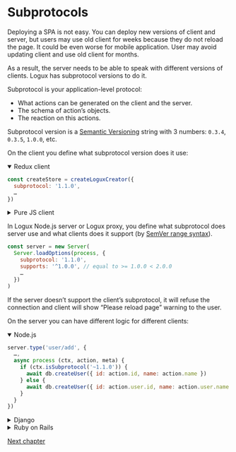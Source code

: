# Subprotocols

Deploying a SPA is not easy. You can deploy new versions of client and server, but users may use old client for weeks because they do not reload the page. It could be even worse for mobile application. User may avoid updating client and use old client for months.

As a result, the server needs to be able to speak with different versions of clients. Logux has subprotocol versions to do it.

Subprotocol is your application-level protocol:

* What actions can be generated on the client and the server.
* The schema of action’s objects.
* The reaction on this actions.

Subprotocol version is a [Semantic Versioning] string with 3 numbers: `0.3.4`, `0.3.5`, `1.0.0`, etc.

On the client you define what subprotocol version does it use:

<details open><summary>Redux client</summary>

```js
const createStore = createLoguxCreator({
  subprotocol: '1.1.0',
  …
})
```

</details>
<details><summary>Pure JS client</summary>

```js
const client = new Client({
  subprotocol: '1.1.0',
  …
})
```

</details>

In Logux Node.js server or Logux proxy, you define what subprotocol does server use and what clients does it support (by [SemVer range syntax]).

```js
const server = new Server(
  Server.loadOptions(process, {
    subprotocol: '1.1.0',
    supports: '^1.0.0', // equal to >= 1.0.0 < 2.0.0
    …
  })
)
```

If the server doesn’t support the client’s subprotocol, it will refuse the connection and client will show “Please reload page” warning to the user.

On the server you can have different logic for different clients:

<details open><summary>Node.js</summary>

```js
server.type('user/add', {
  …,
  async process (ctx, action, meta) {
    if (ctx.isSubprotocol('~1.1.0')) {
      await db.createUser({ id: action.id, name: action.name })
    } else {
      await db.createUser({ id: action.user.id, name: action.user.name })
    }
  }
})
```

</details>
<details><summary>Django</summary>

```python
class AddLikesAction(ActionCommand):
    action_type = 'user/add'

    …

    def process(self, action: Action, meta: Optional[Meta]) -> None:
        if meta.subprotocol == '1.1.0':
            User.objects.create(id=action['id'], name=action['name'])
        else:
            User.objects.create(id=action['user']['id'], name=action['user']['name'])
```

</details>
<details><summary>Ruby on Rails</summary>

```ruby
# app/logux/actions/users.rb
module Channels
  class Users < Logux::ChannelController
    def add
      user = if meta.subprotocol =~ /1.1.\d+/
        User.new(id: action[:id], name: action[:name])
      else
        User.new(id: action[:user][:id], name: action[:user][:name])
      end
      user.save!
    end
  end
end
```

</details>

[Semantic Versioning]: https://semver.org/
[SemVer range syntax]: https://github.com/npm/node-semver#advanced-range-syntax

[Next chapter](../../recipes/authentication.md)
